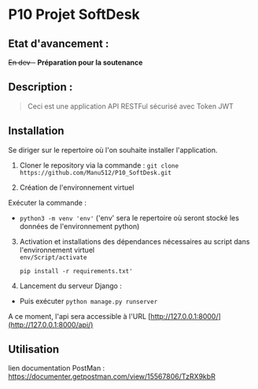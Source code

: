 # __P10 Projet SoftDesk__

## Etat d'avancement :

~~En dev -~~ **Préparation pour la soutenance**

## Description :

>Ceci est une application API RESTFul sécurisé avec Token JWT

## Installation
Se diriger sur le repertoire où l'on souhaite installer l'application.
1. Cloner le repository via la commande : 
`git clone https://github.com/Manu512/P10_SoftDesk.git`

  
2. Création de l'environnement virtuel

Exécuter la commande :
* `python3 -m venv 'env'` ('env' sera le repertoire où seront stocké les données de l'environnement python)
  
3. Activation et installations des dépendances nécessaires au script dans l'environnement virtuel   
   `env/Script/activate`
   
   `pip install -r requirements.txt'`


4. Lancement du serveur Django :
* Puis exécuter `python manage.py runserver`

A ce moment, l'api sera accessible à l'URL [http://127.0.0.1:8000/](http://127.0.0.1:8000/api/)

## Utilisation


lien documentation PostMan : https://documenter.getpostman.com/view/15567806/TzRX9kbR
